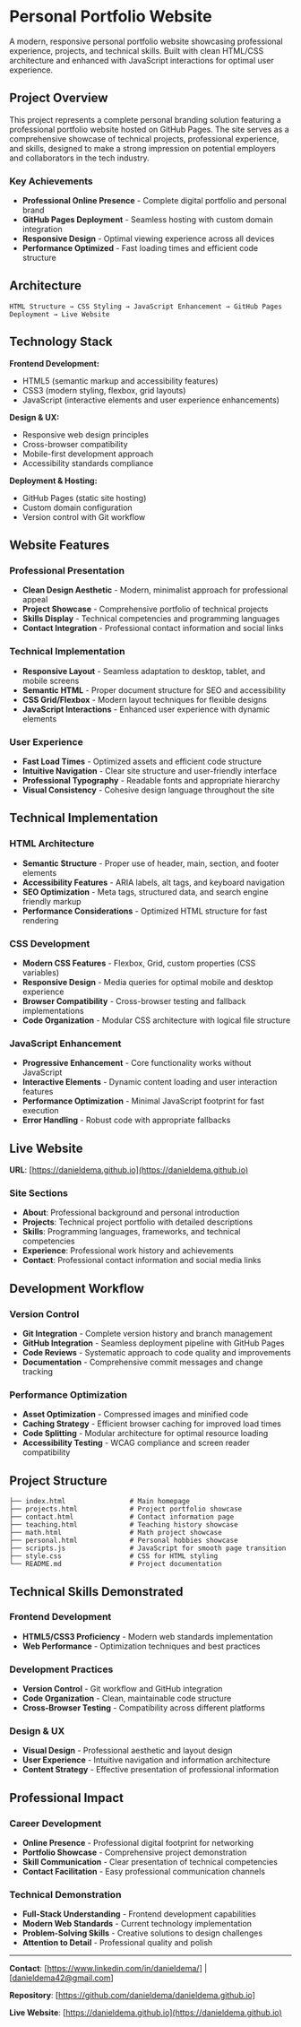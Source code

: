 # Personal Portfolio Website

A modern, responsive personal portfolio website showcasing professional experience, projects, and technical skills. Built with clean HTML/CSS architecture and enhanced with JavaScript interactions for optimal user experience.

## Project Overview

This project represents a complete personal branding solution featuring a professional portfolio website hosted on GitHub Pages. The site serves as a comprehensive showcase of technical projects, professional experience, and skills, designed to make a strong impression on potential employers and collaborators in the tech industry.

### Key Achievements
- **Professional Online Presence** - Complete digital portfolio and personal brand
- **GitHub Pages Deployment** - Seamless hosting with custom domain integration
- **Responsive Design** - Optimal viewing experience across all devices
- **Performance Optimized** - Fast loading times and efficient code structure

## Architecture

```
HTML Structure → CSS Styling → JavaScript Enhancement → GitHub Pages Deployment → Live Website
```

## Technology Stack

**Frontend Development:**
- HTML5 (semantic markup and accessibility features)
- CSS3 (modern styling, flexbox, grid layouts)
- JavaScript (interactive elements and user experience enhancements)

**Design & UX:**
- Responsive web design principles
- Cross-browser compatibility
- Mobile-first development approach
- Accessibility standards compliance

**Deployment & Hosting:**
- GitHub Pages (static site hosting)
- Custom domain configuration
- Version control with Git workflow

## Website Features

### Professional Presentation
- **Clean Design Aesthetic** - Modern, minimalist approach for professional appeal
- **Project Showcase** - Comprehensive portfolio of technical projects
- **Skills Display** - Technical competencies and programming languages
- **Contact Integration** - Professional contact information and social links

### Technical Implementation
- **Responsive Layout** - Seamless adaptation to desktop, tablet, and mobile screens
- **Semantic HTML** - Proper document structure for SEO and accessibility
- **CSS Grid/Flexbox** - Modern layout techniques for flexible designs
- **JavaScript Interactions** - Enhanced user experience with dynamic elements

### User Experience
- **Fast Load Times** - Optimized assets and efficient code structure
- **Intuitive Navigation** - Clear site structure and user-friendly interface
- **Professional Typography** - Readable fonts and appropriate hierarchy
- **Visual Consistency** - Cohesive design language throughout the site

## Technical Implementation

### HTML Architecture
- **Semantic Structure** - Proper use of header, main, section, and footer elements
- **Accessibility Features** - ARIA labels, alt tags, and keyboard navigation
- **SEO Optimization** - Meta tags, structured data, and search engine friendly markup
- **Performance Considerations** - Optimized HTML structure for fast rendering

### CSS Development
- **Modern CSS Features** - Flexbox, Grid, custom properties (CSS variables)
- **Responsive Design** - Media queries for optimal mobile and desktop experience
- **Browser Compatibility** - Cross-browser testing and fallback implementations
- **Code Organization** - Modular CSS architecture with logical file structure

### JavaScript Enhancement
- **Progressive Enhancement** - Core functionality works without JavaScript
- **Interactive Elements** - Dynamic content loading and user interaction features
- **Performance Optimization** - Minimal JavaScript footprint for fast execution
- **Error Handling** - Robust code with appropriate fallbacks

## Live Website

**URL**: [https://danieldema.github.io](https://danieldema.github.io)

### Site Sections
- **About**: Professional background and personal introduction
- **Projects**: Technical project portfolio with detailed descriptions
- **Skills**: Programming languages, frameworks, and technical competencies
- **Experience**: Professional work history and achievements
- **Contact**: Professional contact information and social media links

## Development Workflow

### Version Control
- **Git Integration** - Complete version history and branch management
- **GitHub Integration** - Seamless deployment pipeline with GitHub Pages
- **Code Reviews** - Systematic approach to code quality and improvements
- **Documentation** - Comprehensive commit messages and change tracking

### Performance Optimization
- **Asset Optimization** - Compressed images and minified code
- **Caching Strategy** - Efficient browser caching for improved load times
- **Code Splitting** - Modular architecture for optimal resource loading
- **Accessibility Testing** - WCAG compliance and screen reader compatibility

## Project Structure

```
├── index.html                # Main homepage
├── projects.html             # Project portfolio showcase
├── contact.html              # Contact information page
├── teaching.html             # Teaching history showcase
├── math.html                 # Math project showcase
├── personal.html             # Personal hobbies showcase
├── scripts.js                # JavaScript for smooth page transition
├── style.css                 # CSS for HTML styling
└── README.md                 # Project documentation
```

## Technical Skills Demonstrated

### Frontend Development
- **HTML5/CSS3 Proficiency** - Modern web standards implementation
- **Web Performance** - Optimization techniques and best practices

### Development Practices
- **Version Control** - Git workflow and GitHub integration
- **Code Organization** - Clean, maintainable code structure
- **Cross-Browser Testing** - Compatibility across different platforms

### Design & UX
- **Visual Design** - Professional aesthetic and layout design
- **User Experience** - Intuitive navigation and information architecture
- **Content Strategy** - Effective presentation of professional information

## Professional Impact

### Career Development
- **Online Presence** - Professional digital footprint for networking
- **Portfolio Showcase** - Comprehensive project demonstration
- **Skill Communication** - Clear presentation of technical competencies
- **Contact Facilitation** - Easy professional communication channels

### Technical Demonstration
- **Full-Stack Understanding** - Frontend development capabilities
- **Modern Web Standards** - Current technology implementation
- **Problem-Solving Skills** - Creative solutions to design challenges
- **Attention to Detail** - Professional quality and polish

---

**Contact**: [https://www.linkedin.com/in/danieldema/] | [danieldema42@gmail.com]

**Repository**: [https://github.com/danieldema/danieldema.github.io]

**Live Website**: [https://danieldema.github.io](https://danieldema.github.io)
